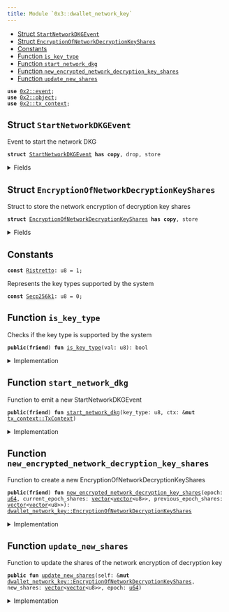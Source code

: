 ```yaml
---
title: Module `0x3::dwallet_network_key`
---
```




-  [Struct `StartNetworkDKGEvent`](#0x3_dwallet_network_key_StartNetworkDKGEvent)
-  [Struct `EncryptionOfNetworkDecryptionKeyShares`](#0x3_dwallet_network_key_EncryptionOfNetworkDecryptionKeyShares)
-  [Constants](#@Constants_0)
-  [Function `is_key_type`](#0x3_dwallet_network_key_is_key_type)
-  [Function `start_network_dkg`](#0x3_dwallet_network_key_start_network_dkg)
-  [Function `new_encrypted_network_decryption_key_shares`](#0x3_dwallet_network_key_new_encrypted_network_decryption_key_shares)
-  [Function `update_new_shares`](#0x3_dwallet_network_key_update_new_shares)


<pre><code><b>use</b> <a href="../pera-framework/event.md#0x2_event">0x2::event</a>;
<b>use</b> <a href="../pera-framework/object.md#0x2_object">0x2::object</a>;
<b>use</b> <a href="../pera-framework/tx_context.md#0x2_tx_context">0x2::tx_context</a>;
</code></pre>



<a name="0x3_dwallet_network_key_StartNetworkDKGEvent"></a>

## Struct `StartNetworkDKGEvent`

Event to start the network DKG


<pre><code><b>struct</b> <a href="dwallet_network_key.md#0x3_dwallet_network_key_StartNetworkDKGEvent">StartNetworkDKGEvent</a> <b>has</b> <b>copy</b>, drop, store
</code></pre>



<details>
<summary>Fields</summary>


<dl>
<dt>
<code>session_id: <a href="../pera-framework/object.md#0x2_object_ID">object::ID</a></code>
</dt>
<dd>

</dd>
<dt>
<code>key_type: u8</code>
</dt>
<dd>

</dd>
</dl>


</details>

<a name="0x3_dwallet_network_key_EncryptionOfNetworkDecryptionKeyShares"></a>

## Struct `EncryptionOfNetworkDecryptionKeyShares`

Struct to store the network encryption of decryption key shares


<pre><code><b>struct</b> <a href="dwallet_network_key.md#0x3_dwallet_network_key_EncryptionOfNetworkDecryptionKeyShares">EncryptionOfNetworkDecryptionKeyShares</a> <b>has</b> <b>copy</b>, store
</code></pre>



<details>
<summary>Fields</summary>


<dl>
<dt>
<code>epoch: <a href="../move-stdlib/u64.md#0x1_u64">u64</a></code>
</dt>
<dd>

</dd>
<dt>
<code>current_epoch_shares: <a href="../move-stdlib/vector.md#0x1_vector">vector</a>&lt;<a href="../move-stdlib/vector.md#0x1_vector">vector</a>&lt;u8&gt;&gt;</code>
</dt>
<dd>

</dd>
<dt>
<code>previous_epoch_shares: <a href="../move-stdlib/vector.md#0x1_vector">vector</a>&lt;<a href="../move-stdlib/vector.md#0x1_vector">vector</a>&lt;u8&gt;&gt;</code>
</dt>
<dd>

</dd>
</dl>


</details>

<a name="@Constants_0"></a>

## Constants


<a name="0x3_dwallet_network_key_Ristretto"></a>



<pre><code><b>const</b> <a href="dwallet_network_key.md#0x3_dwallet_network_key_Ristretto">Ristretto</a>: u8 = 1;
</code></pre>



<a name="0x3_dwallet_network_key_Secp256k1"></a>

Represents the key types supported by the system


<pre><code><b>const</b> <a href="dwallet_network_key.md#0x3_dwallet_network_key_Secp256k1">Secp256k1</a>: u8 = 0;
</code></pre>



<a name="0x3_dwallet_network_key_is_key_type"></a>

## Function `is_key_type`

Checks if the key type is supported by the system


<pre><code><b>public</b>(<b>friend</b>) <b>fun</b> <a href="dwallet_network_key.md#0x3_dwallet_network_key_is_key_type">is_key_type</a>(val: u8): bool
</code></pre>



<details>
<summary>Implementation</summary>


<pre><code><b>public</b>(package) <b>fun</b> <a href="dwallet_network_key.md#0x3_dwallet_network_key_is_key_type">is_key_type</a>(val: u8): bool {
    <b>return</b> match (val) {
        <a href="dwallet_network_key.md#0x3_dwallet_network_key_Secp256k1">Secp256k1</a> | <a href="dwallet_network_key.md#0x3_dwallet_network_key_Ristretto">Ristretto</a> =&gt; <b>true</b>,
        _ =&gt; <b>false</b>,
    }
}
</code></pre>



</details>

<a name="0x3_dwallet_network_key_start_network_dkg"></a>

## Function `start_network_dkg`

Function to emit a new StartNetworkDKGEvent


<pre><code><b>public</b>(<b>friend</b>) <b>fun</b> <a href="dwallet_network_key.md#0x3_dwallet_network_key_start_network_dkg">start_network_dkg</a>(key_type: u8, ctx: &<b>mut</b> <a href="../pera-framework/tx_context.md#0x2_tx_context_TxContext">tx_context::TxContext</a>)
</code></pre>



<details>
<summary>Implementation</summary>


<pre><code><b>public</b>(package) <b>fun</b> <a href="dwallet_network_key.md#0x3_dwallet_network_key_start_network_dkg">start_network_dkg</a>(key_type: u8, ctx: &<b>mut</b> TxContext) {
    <b>let</b> session_id = <a href="../pera-framework/object.md#0x2_object_id_from_address">object::id_from_address</a>(<a href="../pera-framework/tx_context.md#0x2_tx_context_fresh_object_address">tx_context::fresh_object_address</a>(ctx));
    <a href="../pera-framework/event.md#0x2_event_emit">event::emit</a>(<a href="dwallet_network_key.md#0x3_dwallet_network_key_StartNetworkDKGEvent">StartNetworkDKGEvent</a> {
        session_id,
        key_type,
    });
}
</code></pre>



</details>

<a name="0x3_dwallet_network_key_new_encrypted_network_decryption_key_shares"></a>

## Function `new_encrypted_network_decryption_key_shares`

Function to create a new EncryptionOfNetworkDecryptionKeyShares


<pre><code><b>public</b>(<b>friend</b>) <b>fun</b> <a href="dwallet_network_key.md#0x3_dwallet_network_key_new_encrypted_network_decryption_key_shares">new_encrypted_network_decryption_key_shares</a>(epoch: <a href="../move-stdlib/u64.md#0x1_u64">u64</a>, current_epoch_shares: <a href="../move-stdlib/vector.md#0x1_vector">vector</a>&lt;<a href="../move-stdlib/vector.md#0x1_vector">vector</a>&lt;u8&gt;&gt;, previous_epoch_shares: <a href="../move-stdlib/vector.md#0x1_vector">vector</a>&lt;<a href="../move-stdlib/vector.md#0x1_vector">vector</a>&lt;u8&gt;&gt;): <a href="dwallet_network_key.md#0x3_dwallet_network_key_EncryptionOfNetworkDecryptionKeyShares">dwallet_network_key::EncryptionOfNetworkDecryptionKeyShares</a>
</code></pre>



<details>
<summary>Implementation</summary>


<pre><code><b>public</b>(package) <b>fun</b> <a href="dwallet_network_key.md#0x3_dwallet_network_key_new_encrypted_network_decryption_key_shares">new_encrypted_network_decryption_key_shares</a>(epoch: <a href="../move-stdlib/u64.md#0x1_u64">u64</a>, current_epoch_shares: <a href="../move-stdlib/vector.md#0x1_vector">vector</a>&lt;<a href="../move-stdlib/vector.md#0x1_vector">vector</a>&lt;u8&gt;&gt;, previous_epoch_shares: <a href="../move-stdlib/vector.md#0x1_vector">vector</a>&lt;<a href="../move-stdlib/vector.md#0x1_vector">vector</a>&lt;u8&gt;&gt;): <a href="dwallet_network_key.md#0x3_dwallet_network_key_EncryptionOfNetworkDecryptionKeyShares">EncryptionOfNetworkDecryptionKeyShares</a> {
    <a href="dwallet_network_key.md#0x3_dwallet_network_key_EncryptionOfNetworkDecryptionKeyShares">EncryptionOfNetworkDecryptionKeyShares</a> {
        epoch,
        current_epoch_shares,
        previous_epoch_shares,
    }
}
</code></pre>



</details>

<a name="0x3_dwallet_network_key_update_new_shares"></a>

## Function `update_new_shares`

Function to update the shares of the network encryption of decryption key


<pre><code><b>public</b> <b>fun</b> <a href="dwallet_network_key.md#0x3_dwallet_network_key_update_new_shares">update_new_shares</a>(self: &<b>mut</b> <a href="dwallet_network_key.md#0x3_dwallet_network_key_EncryptionOfNetworkDecryptionKeyShares">dwallet_network_key::EncryptionOfNetworkDecryptionKeyShares</a>, new_shares: <a href="../move-stdlib/vector.md#0x1_vector">vector</a>&lt;<a href="../move-stdlib/vector.md#0x1_vector">vector</a>&lt;u8&gt;&gt;, epoch: <a href="../move-stdlib/u64.md#0x1_u64">u64</a>)
</code></pre>



<details>
<summary>Implementation</summary>


<pre><code><b>public</b> <b>fun</b> <a href="dwallet_network_key.md#0x3_dwallet_network_key_update_new_shares">update_new_shares</a>(self: &<b>mut</b> <a href="dwallet_network_key.md#0x3_dwallet_network_key_EncryptionOfNetworkDecryptionKeyShares">EncryptionOfNetworkDecryptionKeyShares</a>, new_shares: <a href="../move-stdlib/vector.md#0x1_vector">vector</a>&lt;<a href="../move-stdlib/vector.md#0x1_vector">vector</a>&lt;u8&gt;&gt;, epoch: <a href="../move-stdlib/u64.md#0x1_u64">u64</a>) {
    self.previous_epoch_shares = self.current_epoch_shares;
    self.current_epoch_shares = new_shares;
    self.epoch = epoch;
}
</code></pre>



</details>

